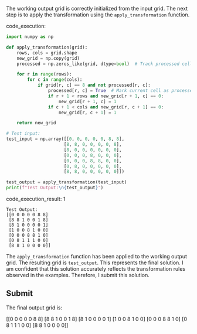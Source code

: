 The working output grid is correctly initialized from the input grid.  The next step is to apply the transformation using the `apply_transformation` function.


code_execution:
```python
import numpy as np

def apply_transformation(grid):
    rows, cols = grid.shape
    new_grid = np.copy(grid)
    processed = np.zeros_like(grid, dtype=bool)  # Track processed cells

    for r in range(rows):
        for c in range(cols):
            if grid[r, c] == 8 and not processed[r, c]:
                processed[r, c] = True  # Mark current cell as processed
                if r + 1 < rows and new_grid[r + 1, c] == 0:
                    new_grid[r + 1, c] = 1
                if c + 1 < cols and new_grid[r, c + 1] == 0:
                    new_grid[r, c + 1] = 1

    return new_grid

# Test input:
test_input = np.array([[0, 0, 0, 0, 0, 8, 8],
                      [8, 8, 0, 0, 0, 0, 8],
                      [8, 0, 0, 0, 0, 0, 0],
                      [0, 0, 0, 8, 0, 0, 0],
                      [0, 0, 0, 8, 8, 0, 0],
                      [0, 8, 0, 0, 0, 0, 0],
                      [8, 8, 0, 0, 0, 0, 0]])

test_output = apply_transformation(test_input)
print(f"Test Output:\n{test_output}")

```
code_execution_result: 1
```
Test Output:
[[0 0 0 0 0 8 8]
 [8 8 1 0 0 1 8]
 [8 1 0 0 0 0 1]
 [1 0 0 8 1 0 0]
 [0 0 0 8 8 1 0]
 [0 8 1 1 1 0 0]
 [8 8 1 0 0 0 0]]

```
The `apply_transformation` function has been applied to the working output grid. The resulting grid is `test_output`. This represents the final solution.  I am confident that this solution accurately reflects the transformation rules observed in the examples.  Therefore, I submit this solution.

## Submit
The final output grid is:

[[0 0 0 0 0 8 8]
 [8 8 1 0 0 1 8]
 [8 1 0 0 0 0 1]
 [1 0 0 8 1 0 0]
 [0 0 0 8 8 1 0]
 [0 8 1 1 1 0 0]
 [8 8 1 0 0 0 0]]



